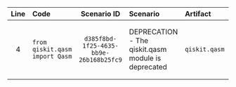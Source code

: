 | Line | Code | Scenario ID | Scenario | Artifact | Refactoring |
| :--: | :--- | :---------: | :------- | :------- | :---------- |
| 4 | `from qiskit.qasm import Qasm` | `d385f8bd-1f25-4635-bb9e-26b168b25fc9` | DEPRECATION - The qiskit.qasm module is deprecated | `qiskit.qasm` | Delete this line or replace with `from qiskit.qasm2 import Qasm` if needed.